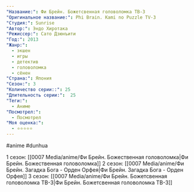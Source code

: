 ```yaml
---
"Название:": Фи Брейн. Божетсвенная головоломка ТВ-3
"Оригинальное название:": Phi Brain. Kami no Puzzle TV-3
"Студия:": Sunrise
"Автор:": Эндо Хиротака
"Режиссер:": Сато Дзюнъити
"Год:": 2013
"Жанр:": 
  - экшен 
  - игры 
  - детектив 
  - головоломка 
  - сёнен
"Страна:": Япония
"Сезон:": 3
"Количество серии::": 25
"Длительность серии:":  25
"Теги:":
  - Аниме
"Посмотрел:":
  - Посмотрел
"Моя оценка:":
  - ⭐⭐⭐⭐⭐
---
```


#anime #dunhua

1 сезон: [[0007 Media/anime/Фи Брейн. Божественная головоломка|Фи Брейн. Божественная головоломка]]
2 сезон: [[0007 Media/anime/Фи Брейн. Загадка Бога - Орден Орфея|Фи Брейн. Загадка Бога - Орден Орфея]]
3 сезон: [[0007 Media/anime/Фи Брейн. Божетсвенная головоломка ТВ-3|Фи Брейн. Божетсвенная головоломка ТВ-3]]
